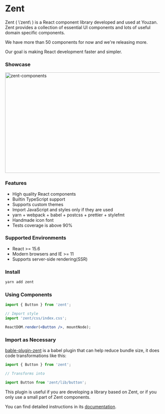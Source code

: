 # Zent

Zent ( \ˈzent\ ) is a React component library developed and used at Youzan. Zent provides a collection of essential UI components and lots of useful domain specific components.

We have more than 50 components for now and we're releasing more.

Our goal is making React development faster and simpler.

### Showcase

![zent-components](https://img.yzcdn.cn/zanui/react/zent-components.png)

### Features

* High quality React components
* Builtin TypeScript support
* Supports custom themes
* Import JavaScript and styles only if they are used
* yarn + webpack + babel + postcss + prettier + stylefmt
* Handmade icon font
* Tests coverage is above 90%

### Supported Environments

* React >= 15.6
* Modern browsers and IE >= 11
* Supports server-side rendering(SSR)

### Install

```bash
yarn add zent
```

### Using Components

```jsx
import { Button } from 'zent';

// Import style
import 'zent/css/index.css';

ReactDOM.render(<Button />, mountNode);
```

### Import as Necessary

[bable-plugin-zent](babel-plugin-zent) is a babel plugin that can help reduce bundle size, it does code transformations like this:

```js
import { Button } from 'zent';

// Transforms into

import Button from 'zent/lib/button';
```

This plugin is useful if you are developing a library based on Zent, or if you only use a small part of Zent components.

You can find detailed instructions in its [documentation](babel-plugin-zent).

<style>
img[alt="zent-components"] {
  width: 849px; 
  height: 327px;
}
</style>
